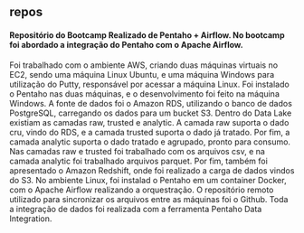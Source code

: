 ## repos
#### Repositório do Bootcamp Realizado de Pentaho + Airflow. No bootcamp foi abordado a integração do Pentaho com o Apache Airflow. 

Foi trabalhado com o ambiente AWS, criando duas máquinas virtuais no EC2, sendo uma máquina Linux Ubuntu, e uma máquina Windows para utilização do Putty, responsável por acessar a máquina Linux. Foi instalado o Pentaho nas duas máquinas, e o desenvolvimento foi feito na máquina Windows. 
A fonte de dados foi o Amazon RDS, utilizando o banco de dados PostgreSQL, carregando os dados para um bucket S3. 
Dentro do Data Lake existiam as camadas raw, trusted e analytic. A camada raw suporta o dado cru, vindo do RDS, e a camada trusted suporta o dado já tratado. Por fim, a camada analytic suporta o dado tratado e agrupado, pronto para consumo. Nas camadas raw e trusted foi trabalhado com os arquivos csv, e na camada analytic foi trabalhado arquivos parquet. Por fim, também foi apresentado o Amazon Redshift, onde foi realizado a carga de dados vindos do S3. 
No ambiente Linux, foi instalad o Pentaho em um container Docker, com o Apache Airflow realizando a orquestração.
O repositório remoto utilizado para sincronizar os arquivos entre as máquinas foi o Github. Toda a integração de dados foi realizada com a ferramenta Pentaho Data Integration.
